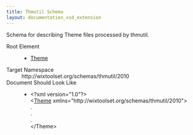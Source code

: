 ```yaml
---
title: Thmutil Schema
layout: documentation_xsd_extension
---
```

<p>             Schema for describing Theme files processed by thmutil.         </p>
<dl>
  <dt>Root Element</dt>
  <dd>
    <ul>
      <li>
        <a href="../thmutil/theme" class="extension">Theme</a>
      </li>
    </ul>
  </dd>
  <dt>Target Namespace</dt>
  <dd>http://wixtoolset.org/schemas/thmutil/2010</dd>
  <dt>Document Should Look Like</dt>
  <dd>
    <ul>
      <li>&lt;?xml version="1.0"?&gt;<br />&lt;<a href="../thmutil/theme" class="extension">Theme</a> xmlns="http://wixtoolset.org/schemas/thmutil/2010"&gt;<br />.<br />.<br />.<br />&lt;/Theme&gt;</li>
    </ul>
  </dd>
</dl>
